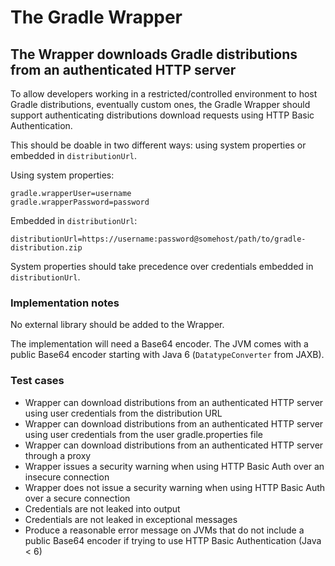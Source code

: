 # The Gradle Wrapper

## The Wrapper downloads Gradle distributions from an authenticated HTTP server

To allow developers working in a restricted/controlled environment to host Gradle distributions, eventually custom ones,
the Gradle Wrapper should support authenticating distributions download requests using HTTP Basic Authentication.   

This should be doable in two different ways: using system properties or embedded in `distributionUrl`.

Using system properties:

    gradle.wrapperUser=username
    gradle.wrapperPassword=password

Embedded in `distributionUrl`:

    distributionUrl=https://username:password@somehost/path/to/gradle-distribution.zip

System properties should take precedence over credentials embedded in `distributionUrl`.

### Implementation notes

No external library should be added to the Wrapper.

The implementation will need a Base64 encoder.
The JVM comes with a public Base64 encoder starting with Java 6 (`DatatypeConverter` from JAXB).

### Test cases

- Wrapper can download distributions from an authenticated HTTP server using user credentials from the distribution URL
- Wrapper can download distributions from an authenticated HTTP server using user credentials from the user gradle.properties file
- Wrapper can download distributions from an authenticated HTTP server through a proxy
- Wrapper issues a security warning when using HTTP Basic Auth over an insecure connection
- Wrapper does not issue a security warning when using HTTP Basic Auth over a secure connection
- Credentials are not leaked into output
- Credentials are not leaked in exceptional messages
- Produce a reasonable error message on JVMs that do not include a public Base64 encoder if trying to use HTTP Basic Authentication (Java < 6)
